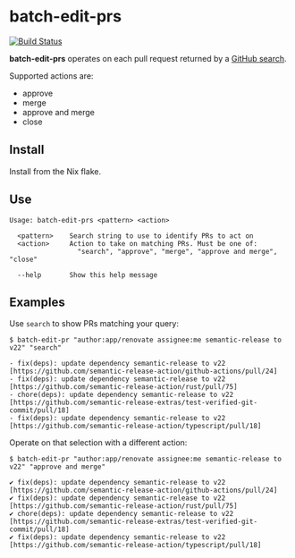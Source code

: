 # batch-edit-prs

[![Build Status]](https://github.com/EricCrosson/batch-edit-prs/actions/workflows/release.yml)

[build status]: https://github.com/EricCrosson/batch-edit-prs/actions/workflows/release.yml/badge.svg?event=push

**batch-edit-prs** operates on each pull request returned by a [GitHub search].

Supported actions are:

- approve
- merge
- approve and merge
- close

[github search]: https://docs.github.com/en/search-github/searching-on-github/searching-issues-and-pull-requests

## Install

Install from the Nix flake.

## Use

```
Usage: batch-edit-prs <pattern> <action>

  <pattern>    Search string to use to identify PRs to act on
  <action>     Action to take on matching PRs. Must be one of:
                 "search", "approve", "merge", "approve and merge", "close"

  --help       Show this help message
```

## Examples

Use `search` to show PRs matching your query:

```
$ batch-edit-pr "author:app/renovate assignee:me semantic-release to v22" "search"

- fix(deps): update dependency semantic-release to v22    [https://github.com/semantic-release-action/github-actions/pull/24]
- fix(deps): update dependency semantic-release to v22    [https://github.com/semantic-release-action/rust/pull/75]
- chore(deps): update dependency semantic-release to v22  [https://github.com/semantic-release-extras/test-verified-git-commit/pull/18]
- fix(deps): update dependency semantic-release to v22    [https://github.com/semantic-release-action/typescript/pull/18]
```

Operate on that selection with a different action:

```
$ batch-edit-pr "author:app/renovate assignee:me semantic-release to v22" "approve and merge"

✔ fix(deps): update dependency semantic-release to v22    [https://github.com/semantic-release-action/github-actions/pull/24]
✔ fix(deps): update dependency semantic-release to v22    [https://github.com/semantic-release-action/rust/pull/75]
✔ chore(deps): update dependency semantic-release to v22  [https://github.com/semantic-release-extras/test-verified-git-commit/pull/18]
✔ fix(deps): update dependency semantic-release to v22    [https://github.com/semantic-release-action/typescript/pull/18]
```
